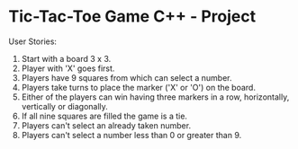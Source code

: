 # Tic-Tac-Toe Game C++ - Project

User Stories:

1. Start with a board 3 x 3.
2. Player with 'X' goes first.
3. Players have 9 squares from which can select a number.
4. Players take turns to place the marker ('X' or 'O') on the board.
4. Either of the players can win having three markers in a row, horizontally, vertically or diagonally.
5. If all nine squares are filled the game is a tie.
5. Players can't select an already taken number.
6. Players can't select a number less than 0 or greater than 9.

